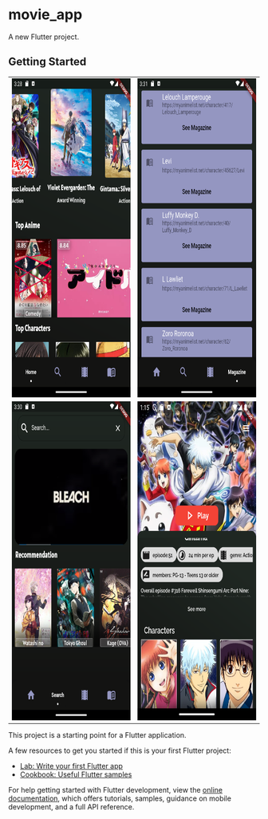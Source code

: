 # movie_app

A new Flutter project.

## Getting Started

<table>
  <tr>
    <td> <img src="assets/images/screen_1.png"  alt="1" width = 360px height = 640px >
    </td>
    <td><img src="assets/images/screen_3.png" alt="2" width = 360px height = 640px></td>
   </tr> 
   <tr>
      <td><img src="assets/images/screen_2.png" alt="3" width = 360px height = 640px></td>
      <td><img src="assets/images/screen_4.png" alt="3" width = 360px height = 640px></td>
  </td>
  </tr>
</table>

This project is a starting point for a Flutter application.

A few resources to get you started if this is your first Flutter project:

- [Lab: Write your first Flutter app](https://docs.flutter.dev/get-started/codelab)
- [Cookbook: Useful Flutter samples](https://docs.flutter.dev/cookbook)

For help getting started with Flutter development, view the
[online documentation](https://docs.flutter.dev/), which offers tutorials,
samples, guidance on mobile development, and a full API reference.
